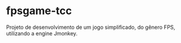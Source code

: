 # fpsgame-tcc
Projeto de desenvolvimento de um jogo simplificado, do gênero FPS, utilizando a engine Jmonkey.
